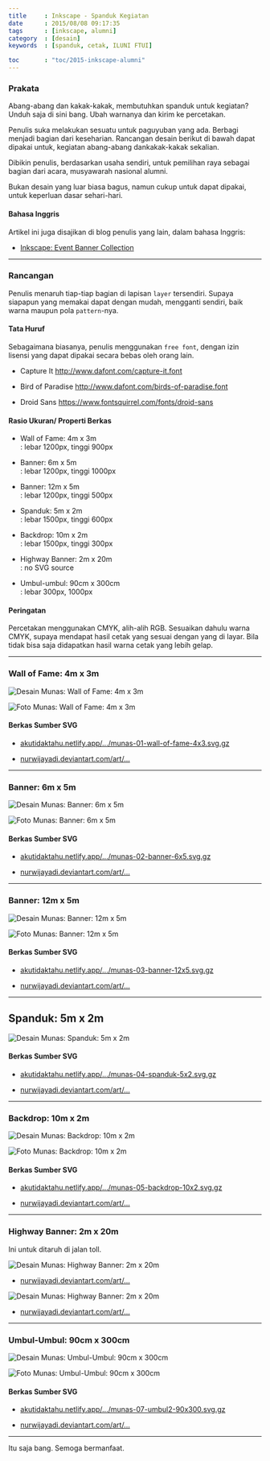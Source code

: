```yaml
---
title     : Inkscape - Spanduk Kegiatan
date      : 2015/08/08 09:17:35
tags      : [inkscape, alumni]
category  : [desain]
keywords  : [spanduk, cetak, ILUNI FTUI]

toc       : "toc/2015-inkscape-alumni"
---
```


### Prakata

Abang-abang dan kakak-kakak,
membutuhkan spanduk untuk kegiatan?
Unduh saja di sini bang.
Ubah warnanya dan kirim ke percetakan.

Penulis suka melakukan sesuatu untuk paguyuban yang ada.
Berbagi menjadi bagian dari keseharian.
Rancangan desain berikut di bawah dapat dipakai untuk,
kegiatan abang-abang dankakak-kakak sekalian.

Dibikin penulis, berdasarkan usaha sendiri,
untuk pemilihan raya sebagai bagian dari acara,
musyawarah nasional alumni.

Bukan desain yang luar biasa bagus,
namun cukup untuk dapat dipakai,
untuk keperluan dasar sehari-hari.

#### Bahasa Inggris

Artikel ini juga disajikan di blog penulis yang lain,
dalam bahasa Inggris:

* [Inkscape: Event Banner Collection][english-version]

-- -- --

### Rancangan

Penulis menaruh tiap-tiap bagian di lapisan `layer` tersendiri.
Supaya siapapun yang memakai dapat dengan mudah,
mengganti sendiri, baik warna maupun pola `pattern`-nya.

#### Tata Huruf

Sebagaimana biasanya, penulis menggunakan `free font`,
dengan izin lisensi yang dapat dipakai secara bebas oleh orang lain.

* Capture It <http://www.dafont.com/capture-it.font>

* Bird of Paradise <http://www.dafont.com/birds-of-paradise.font>

* Droid Sans <https://www.fontsquirrel.com/fonts/droid-sans>

#### Rasio Ukuran/ Properti Berkas

* Wall of Fame: 4m x 3m <br>: lebar 1200px, tinggi 900px

* Banner: 6m x 5m <br>: lebar 1200px, tinggi 1000px

* Banner: 12m x 5m <br>: lebar 1200px, tinggi 500px

* Spanduk: 5m x 2m <br>: lebar 1500px, tinggi 600px

* Backdrop: 10m x 2m <br>: lebar 1500px, tinggi 300px

* Highway Banner: 2m x 20m <br>: no SVG source

* Umbul-umbul: 90cm x 300cm <br>: lebar 300px, 1000px

#### Peringatan

Percetakan menggunakan CMYK, alih-alih RGB.
Sesuaikan dahulu warna CMYK,
supaya mendapat hasil cetak yang sesuai dengan yang di layar.
Bila tidak bisa saja didapatkan hasil warna cetak yang lebih gelap.

-- -- --

### Wall of Fame: 4m x 3m

![Desain Munas: Wall of Fame: 4m x 3m][image-wof]

![Foto Munas: Wall of Fame: 4m x 3m][photo-wof]

#### Berkas Sumber SVG

* [akutidaktahu.netlify.app/.../munas-01-wall-of-fame-4x3.svg.gz][dotfiles-wof]

* [nurwijayadi.deviantart.com/art/...][deviant-wof]

-- -- --

### Banner: 6m x 5m

![Desain Munas: Banner: 6m x 5m][image-banner-1]

![Foto Munas: Banner: 6m x 5m][photo-banner-1]

#### Berkas Sumber SVG

* [akutidaktahu.netlify.app/.../munas-02-banner-6x5.svg.gz][dotfiles-banner-1]

* [nurwijayadi.deviantart.com/art/...][deviant-banner-1]

-- -- --

### Banner: 12m x 5m

![Desain Munas: Banner: 12m x 5m][image-banner-2]

![Foto Munas: Banner: 12m x 5m][photo-banner-2]

#### Berkas Sumber SVG

* [akutidaktahu.netlify.app/.../munas-03-banner-12x5.svg.gz][dotfiles-banner-2]

* [nurwijayadi.deviantart.com/art/...][deviant-banner-2]

-- -- --

## Spanduk: 5m x 2m

![Desain Munas: Spanduk: 5m x 2m][image-spanduk]

#### Berkas Sumber SVG

* [akutidaktahu.netlify.app/.../munas-04-spanduk-5x2.svg.gz][dotfiles-spanduk]

* [nurwijayadi.deviantart.com/art/...][deviant-spanduk]

-- -- --

### Backdrop: 10m x 2m

![Desain Munas: Backdrop: 10m x 2m][image-backdrop]

![Foto Munas: Backdrop: 10m x 2m][photo-backdrop]

#### Berkas Sumber SVG

* [akutidaktahu.netlify.app/.../munas-05-backdrop-10x2.svg.gz][dotfiles-backdrop]

* [nurwijayadi.deviantart.com/art/...][deviant-backdrop]

-- -- --

### Highway Banner: 2m x 20m

Ini untuk ditaruh di jalan toll.

![Desain Munas: Highway Banner: 2m x 20m][image-highway-1]

* [nurwijayadi.deviantart.com/art/...][deviant-highway-1]

![Desain Munas: Highway Banner: 2m x 20m][image-highway-2]

* [nurwijayadi.deviantart.com/art/...][deviant-highway-2]

-- -- --

### Umbul-Umbul: 90cm x 300cm

![Desain Munas: Umbul-Umbul: 90cm x 300cm][image-umbul2]

![Foto Munas: Umbul-Umbul: 90cm x 300cm][photo-umbul2]

#### Berkas Sumber SVG

* [akutidaktahu.netlify.app/.../munas-07-umbul2-90x300.svg.gz][dotfiles-umbul2]

* [nurwijayadi.deviantart.com/art/...][deviant-umbul2]

-- -- --

Itu saja bang.
Semoga bermanfaat.

[//]: <> ( -- -- -- links below -- -- -- )

[english-version]:  https://epsi-rns.gitlab.io/design/2015/08/08/inkscape-event-banners/

[image-wof]:        /posts/desain/2015/08-munas/munas-01-wall-of-fame-4x3.png
[photo-wof]:        /posts/desain/2015/08-munas/munas-01-wall-of-fame-4x3-cetak.jpg
[dotfiles-wof]:     /posts/desain/2015/08-munas/munas-01-wall-of-fame-4x3.svg.gz
[deviant-wof]:      http://nurwijayadi.deviantart.com/art/Munas-Wall-of-Fame-4x3-645784790

[image-banner-1]:   /posts/desain/2015/08-munas/munas-02-banner-6x5.png
[photo-banner-1]:   /posts/desain/2015/08-munas/munas-02-banner-6x5-cetak.jpg
[dotfiles-banner-1]:/posts/desain/2015/08-munas/munas-02-banner-6x5.svg.gz
[deviant-banner-1]: http://nurwijayadi.deviantart.com/art/Munas-Banner-6x5-645785107

[image-banner-2]:   /posts/desain/2015/08-munas/munas-03-banner-12x5.png
[photo-banner-2]:   /posts/desain/2015/08-munas/munas-03-banner-12x5-cetak.jpg
[dotfiles-banner-2]:/posts/desain/2015/08-munas/munas-03-banner-12x5.svg.gz
[deviant-banner-2]: http://nurwijayadi.deviantart.com/art/Munas-Banner-12x5-645785262

[image-spanduk]:    /posts/desain/2015/08-munas/munas-04-spanduk-5x2.png
[dotfiles-spanduk]: /posts/desain/2015/08-munas/munas-04-spanduk-5x2.svg.gz
[deviant-spanduk]:  http://nurwijayadi.deviantart.com/art/Munas-Spanduk-5x2-645785418

[image-backdrop]:   /posts/desain/2015/08-munas/munas-05-backdrop-10x2.png
[photo-backdrop]:   /posts/desain/2015/08-munas/munas-05-backdrop-10x2-cetak.jpg
[dotfiles-backdrop]:/posts/desain/2015/08-munas/munas-05-backdrop-10x2.svg.gz
[deviant-backdrop]: http://nurwijayadi.deviantart.com/art/Munas-Backdrop-10x2-645785604

[image-highway-1]:  /posts/desain/2015/08-munas/munas-06-spanduk-2x20-11b.png
[deviant-highway-1]:http://nurwijayadi.deviantart.com/art/Munas-Spanduk-2x20-645785843

[image-highway-2]:  /posts/desain/2015/08-munas/munas-06-spanduk-2x20-12c.png
[deviant-highway-2]:http://nurwijayadi.deviantart.com/art/Munas-Spanduk-2x20-645785957

[image-umbul2]:     /posts/desain/2015/08-munas/munas-07-umbul2-90x300.png
[photo-umbul2]:     /posts/desain/2015/08-munas/munas-07-umbul2-90x300-cetak.jpg
[dotfiles-umbul2]:  /posts/desain/2015/08-munas/munas-07-umbul2-90x300.svg.gz
[deviant-umbul2]:   http://nurwijayadi.deviantart.com/art/Munas-Umbul-Umbul-90x300-645785733
